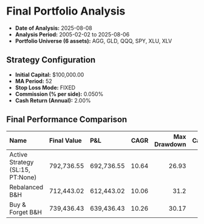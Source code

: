 # Final Portfolio Analysis

- **Date of Analysis:** 2025-08-08
- **Analysis Period:** 2005-02-02 to 2025-08-06
- **Portfolio Universe (6 assets):** AGG, GLD, QQQ, SPY, XLU, XLV

## Strategy Configuration
- **Initial Capital:** $100,000.00
- **MA Period:** 52
- **Stop Loss Mode:** FIXED
- **Commission (% per side):** 0.050%
- **Cash Return (Annual):** 2.00%

## Final Performance Comparison

| Name                             | Final Value   | P&L        |   CAGR |   Max Drawdown |   Calmar |   Total Trades |
|:---------------------------------|:--------------|:-----------|-------:|---------------:|---------:|---------------:|
| Active Strategy (SL:15, PT:None) | 792,736.55    | 692,736.55 |  10.64 |          26.93 |     0.4  |             12 |
| Rebalanced B&H                   | 712,443.02    | 612,443.02 |  10.06 |          31.2  |     0.32 |              0 |
| Buy & Forget B&H                 | 739,436.43    | 639,436.43 |  10.26 |          30.17 |     0.34 |              0 |